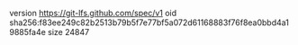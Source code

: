 version https://git-lfs.github.com/spec/v1
oid sha256:f83ee249c82b2513b79b5f7e77bf5a072d61168883f76f8ea0bbd4a19885fa4e
size 24847
